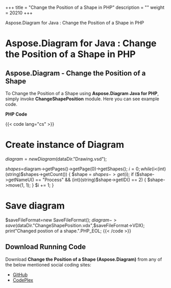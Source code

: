 +++
title = "Change the Position of a Shape in PHP" 
description = "" 
weight = 20210 
+++

Aspose.Diagram for Java : Change the Position of a Shape in PHP  

# Aspose.Diagram for Java : Change the Position of a Shape in PHP


## Aspose.Diagram - Change the Position of a Shape

To Change the Position of a Shape using **Aspose.Diagram Java for PHP**, simply invoke **ChangeShapePosition** module. Here you can see example code.

**PHP Code**

{{< code lang="cs" >}}
# Create instance of Diagram
$diagram = new Diagram($dataDir."Drawing.vsd");

$shapes=$diagram->getPages()->getPage(0)->getShapes();
$i = 0;
while ($i<(int)(string)$shapes->getCount()) {
$shape = $shapes->get($i);
if ($shape->getNameU() == "Process" && (int)(string)$shape->getID() == 2) {
$shape->move(1, 1);
}
$i += 1;
}

# Save diagram
$saveFileFormat=new SaveFileFormat();
$diagram->save($dataDir."ChangeShapePosition.vdx",$saveFileFormat->VDX);
print"Changed postion of a shape.".PHP_EOL;
{{< /code >}}

## Download Running Code

Download **Change the Position of a Shape (Aspose.Diagram)** from any of the below mentioned social coding sites:

*   [GitHub](https://github.com/asposediagram/Aspose.Diagram-for-Java/blob/master/Plugins/Aspose_Diagram_Java_for_PHP/src/aspose/diagram/WorkingwithShapes/ChangeShapePosition.php)
*   [CodePlex](https://asposediagramjavaphp.codeplex.com/SourceControl/latest#src/aspose/diagram/WorkingwithShapes/ChangeShapePosition.php)

